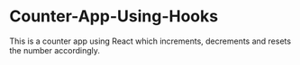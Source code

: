 # Counter-App-Using-Hooks
This is a counter app using React which increments, decrements and resets the number accordingly.
